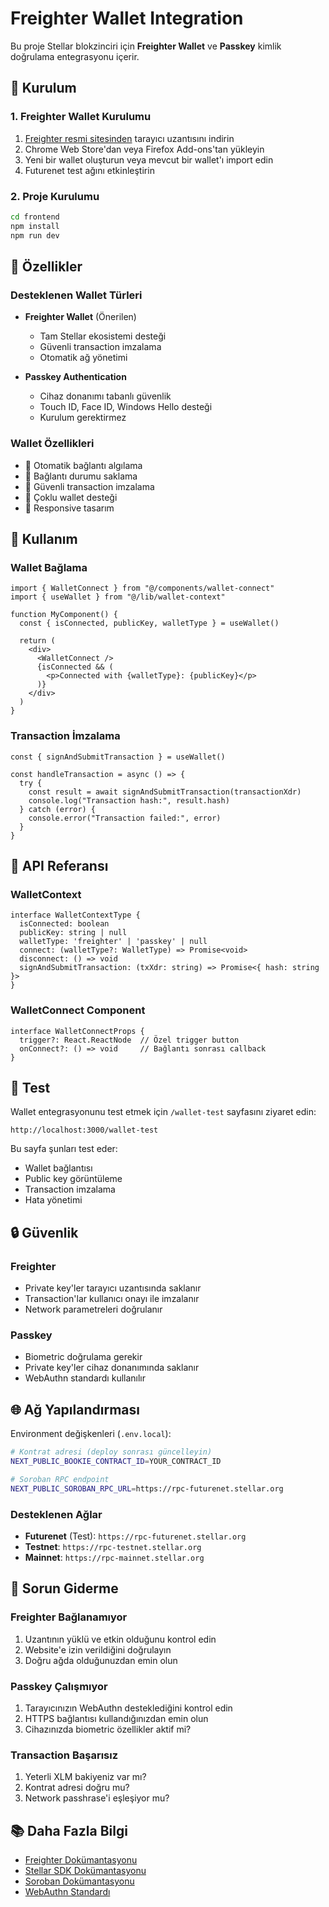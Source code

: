 # Freighter Wallet Integration

Bu proje Stellar blokzinciri için **Freighter Wallet** ve **Passkey** kimlik doğrulama entegrasyonu içerir.

## 🔧 Kurulum

### 1. Freighter Wallet Kurulumu

1. [Freighter resmi sitesinden](https://freighter.app/) tarayıcı uzantısını indirin
2. Chrome Web Store'dan veya Firefox Add-ons'tan yükleyin
3. Yeni bir wallet oluşturun veya mevcut bir wallet'ı import edin
4. Futurenet test ağını etkinleştirin

### 2. Proje Kurulumu

```bash
cd frontend
npm install
npm run dev
```

## 🎯 Özellikler

### Desteklenen Wallet Türleri

- **Freighter Wallet** (Önerilen)
  - Tam Stellar ekosistemi desteği
  - Güvenli transaction imzalama
  - Otomatik ağ yönetimi

- **Passkey Authentication**
  - Cihaz donanımı tabanlı güvenlik
  - Touch ID, Face ID, Windows Hello desteği
  - Kurulum gerektirmez

### Wallet Özellikleri

- 🔄 Otomatik bağlantı algılama
- 💾 Bağlantı durumu saklama
- 🔐 Güvenli transaction imzalama
- 🔄 Çoklu wallet desteği
- 📱 Responsive tasarım

## 🚀 Kullanım

### Wallet Bağlama

```tsx
import { WalletConnect } from "@/components/wallet-connect"
import { useWallet } from "@/lib/wallet-context"

function MyComponent() {
  const { isConnected, publicKey, walletType } = useWallet()
  
  return (
    <div>
      <WalletConnect />
      {isConnected && (
        <p>Connected with {walletType}: {publicKey}</p>
      )}
    </div>
  )
}
```

### Transaction İmzalama

```tsx
const { signAndSubmitTransaction } = useWallet()

const handleTransaction = async () => {
  try {
    const result = await signAndSubmitTransaction(transactionXdr)
    console.log("Transaction hash:", result.hash)
  } catch (error) {
    console.error("Transaction failed:", error)
  }
}
```

## 🔧 API Referansı

### WalletContext

```tsx
interface WalletContextType {
  isConnected: boolean
  publicKey: string | null
  walletType: 'freighter' | 'passkey' | null
  connect: (walletType?: WalletType) => Promise<void>
  disconnect: () => void
  signAndSubmitTransaction: (txXdr: string) => Promise<{ hash: string }>
}
```

### WalletConnect Component

```tsx
interface WalletConnectProps {
  trigger?: React.ReactNode  // Özel trigger button
  onConnect?: () => void     // Bağlantı sonrası callback
}
```

## 🧪 Test

Wallet entegrasyonunu test etmek için `/wallet-test` sayfasını ziyaret edin:

```
http://localhost:3000/wallet-test
```

Bu sayfa şunları test eder:
- Wallet bağlantısı
- Public key görüntüleme
- Transaction imzalama
- Hata yönetimi

## 🔒 Güvenlik

### Freighter
- Private key'ler tarayıcı uzantısında saklanır
- Transaction'lar kullanıcı onayı ile imzalanır
- Network parametreleri doğrulanır

### Passkey
- Biometric doğrulama gerekir
- Private key'ler cihaz donanımında saklanır
- WebAuthn standardı kullanılır

## 🌐 Ağ Yapılandırması

Environment değişkenleri (`.env.local`):

```bash
# Kontrat adresi (deploy sonrası güncelleyin)
NEXT_PUBLIC_BOOKIE_CONTRACT_ID=YOUR_CONTRACT_ID

# Soroban RPC endpoint
NEXT_PUBLIC_SOROBAN_RPC_URL=https://rpc-futurenet.stellar.org
```

### Desteklenen Ağlar

- **Futurenet** (Test): `https://rpc-futurenet.stellar.org`
- **Testnet**: `https://rpc-testnet.stellar.org`
- **Mainnet**: `https://rpc-mainnet.stellar.org`

## 🐛 Sorun Giderme

### Freighter Bağlanamıyor
1. Uzantının yüklü ve etkin olduğunu kontrol edin
2. Website'e izin verildiğini doğrulayın
3. Doğru ağda olduğunuzdan emin olun

### Passkey Çalışmıyor
1. Tarayıcınızın WebAuthn desteklediğini kontrol edin
2. HTTPS bağlantısı kullandığınızdan emin olun
3. Cihazınızda biometric özellikler aktif mi?

### Transaction Başarısız
1. Yeterli XLM bakiyeniz var mı?
2. Kontrat adresi doğru mu?
3. Network passhrase'i eşleşiyor mu?

## 📚 Daha Fazla Bilgi

- [Freighter Dokümantasyonu](https://docs.freighter.app/)
- [Stellar SDK Dokümantasyonu](https://stellar.github.io/js-stellar-sdk/)
- [Soroban Dokümantasyonu](https://soroban.stellar.org/)
- [WebAuthn Standardı](https://webauthn.guide/)
